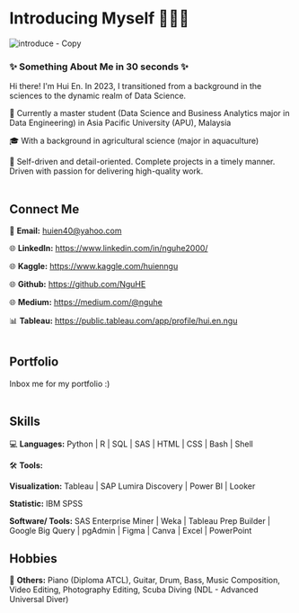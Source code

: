 # Introducing Myself 🙋🏻‍♀️
![introduce - Copy](https://github.com/NguHE/profile/assets/125574265/3ea3705c-e0a4-4c7a-b3d9-eab51c6dcdd5)

### ✨ Something About Me in 30 seconds ✨

Hi there! I'm Hui En. In 2023, I transitioned from a background in the sciences to the dynamic realm of Data Science.

🏫 Currently a master student (Data Science and Business Analytics major in Data Engineering) in Asia Pacific University (APU), Malaysia

🎓 With a background in agricultural science (major in aquaculture)

👩 Self-driven and detail-oriented. Complete projects in a timely manner. Driven with passion for delivering high-quality work.
<br></br>
## Connect Me
📩 **Email:** huien40@yahoo.com

🌐 **LinkedIn:** https://www.linkedin.com/in/nguhe2000/

🌐 **Kaggle:** https://www.kaggle.com/huienngu

🌐 **Github:** https://github.com/NguHE

🌐 **Medium:** https://medium.com/@nguhe

📊 **Tableau:** https://public.tableau.com/app/profile/hui.en.ngu
<br></br>
## Portfolio
Inbox me for my portfolio :)
<br></br>
## Skills
💻 **Languages:** Python | R | SQL | SAS | HTML | CSS | Bash | Shell

🛠️ **Tools:** 

**Visualization:** Tableau | SAP Lumira Discovery | Power BI | Looker

**Statistic:** IBM SPSS

**Software/ Tools:** SAS Enterprise Miner | Weka | Tableau Prep Builder | Google Big Query | pgAdmin | Figma | Canva | Excel | PowerPoint

## Hobbies
🔧 **Others:** Piano (Diploma ATCL), Guitar, Drum, Bass, Music Composition, Video Editing, Photography Editing, Scuba Diving (NDL - Advanced Universal Diver)
